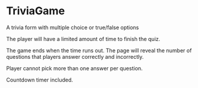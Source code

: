 # TriviaGame

A trivia form with multiple choice or true/false options

The player will have a limited amount of time to finish the quiz.

The game ends when the time runs out. The page will reveal the number of questions that players answer correctly and incorrectly.

Player cannot pick more than one answer per question.

Countdown timer included.
